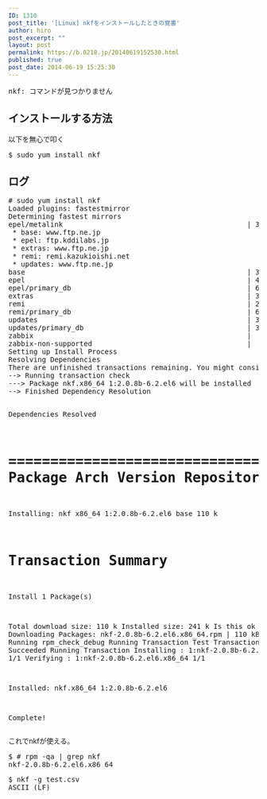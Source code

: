 ```yaml
---
ID: 1310
post_title: '[Linux] nkfをインストールしたときの覚書'
author: hiro
post_excerpt: ""
layout: post
permalink: https://b.0218.jp/20140619152530.html
published: true
post_date: 2014-06-19 15:25:30
---
```

<pre class="cmd">nkf: コマンドが見つかりません</pre>
<!--more-->
<h2>インストールする方法</h2>
以下を無心で叩く
<pre class="cmd">$ sudo yum install nkf</pre>

<h2>ログ</h2>
<pre class="cmd"># sudo yum install nkf
Loaded plugins: fastestmirror
Determining fastest mirrors
epel/metalink                                            | 3.7 kB     00:00
 * base: www.ftp.ne.jp
 * epel: ftp.kddilabs.jp
 * extras: www.ftp.ne.jp
 * remi: remi.kazukioishi.net
 * updates: www.ftp.ne.jp
base                                                     | 3.7 kB     00:00
epel                                                     | 4.4 kB     00:00
epel/primary_db                                          | 6.1 MB     00:00
extras                                                   | 3.4 kB     00:00
remi                                                     | 2.9 kB     00:00
remi/primary_db                                          | 689 kB     00:00
updates                                                  | 3.4 kB     00:00
updates/primary_db                                       | 3.1 MB     00:00
zabbix                                                   |  951 B     00:00
zabbix-non-supported                                     |  951 B     00:00
Setting up Install Process
Resolving Dependencies
There are unfinished transactions remaining. You might consider running yum-complete-transaction first to finish them.
--> Running transaction check
---> Package nkf.x86_64 1:2.0.8b-6.2.el6 will be installed
--> Finished Dependency Resolution

Dependencies Resolved

================================================================================
 Package       Arch             Version                    Repository      Size
================================================================================
Installing:
 nkf           x86_64           1:2.0.8b-6.2.el6           base           110 k

Transaction Summary
================================================================================
Install       1 Package(s)

Total download size: 110 k
Installed size: 241 k
Is this ok [y/N]: y
Downloading Packages:
nkf-2.0.8b-6.2.el6.x86_64.rpm                            | 110 kB     00:00
Running rpm_check_debug
Running Transaction Test
Transaction Test Succeeded
Running Transaction
  Installing : 1:nkf-2.0.8b-6.2.el6.x86_64                                  1/1
  Verifying  : 1:nkf-2.0.8b-6.2.el6.x86_64                                  1/1

Installed:
  nkf.x86_64 1:2.0.8b-6.2.el6

Complete!</pre>

これでnkfが使える。
<pre class="cmd">$ # rpm -qa | grep nkf
nkf-2.0.8b-6.2.el6.x86_64</pre>

<pre class="cmd">$ nkf -g test.csv
ASCII (LF)</pre>